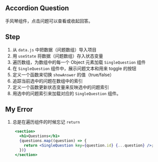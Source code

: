 ## Accordion Question

手风琴组件，点击问题可以查看或收起回答。

## Step

1. 从 `data.js` 中把数据（问题数组）导入项目
2. 用 `useState` 将数据（问题数组）存入状态变量
3. 遍历数组，为数组中的每一个 Object 元素加载 `SingleQuestion` 组件
4. 在  `SingleQuestion` 组件中，展示问题文本和用来 toggle 的按钮
5. 定义一个函数来切换 `showAnswer` 的值（true/false）
6. 追踪当前选中的问题在数组中的索引
7. 定义一个函数更新状态变量来反映选中的问题索引
8. 用选中的问题索引来加载对应的 `SingleQuestion` 组件。

## My Error

1. 总是在遍历组件的时候忘记 `return`
   ```jsx
    <section>
      <h1>Questions</h1>
      {questions.map((question) => {
        return <SingleQuestion key={question.id} {...question} />;
      })}
    </section>
   ```